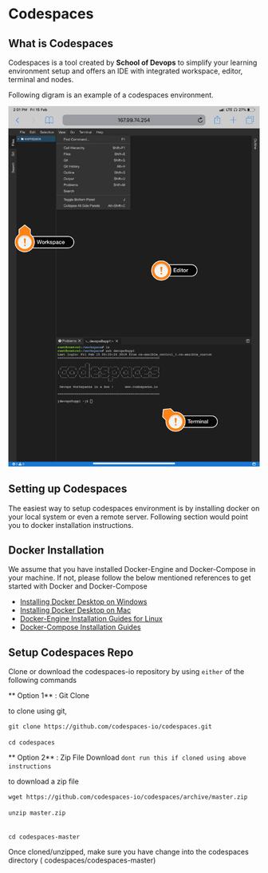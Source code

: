 # Codespaces

## What is Codespaces

Codespaces is a tool created by **School of Devops** to simplify your learning environment setup and offers an IDE with integrated workspace, editor, terminal and nodes.


Following digram is an example of a codespaces environment.

![Codespaces](images/codespaces.JPG)

## Setting up Codespaces

The easiest way to setup codespaces environment is by installing docker on your local system or even a remote server. Following section would point you to docker installation instructions.

## Docker Installation
We assume that you have installed Docker-Engine and Docker-Compose in your machine. If not, please follow the below mentioned references to get started with Docker and Docker-Compose

  * [Installing Docker Desktop on Windows](https://docs.docker.com/docker-for-windows/install/)
  * [Installing Docker Desktop on Mac](https://docs.docker.com/docker-for-mac/install/)
  * [Docker-Engine Installation Guides for Linux](https://docs.docker.com/install/)
  * [Docker-Compose Installation Guides](https://docs.docker.com/compose/install/)


## Setup Codespaces Repo

Clone or download the codespaces-io repository by using `either` of the following commands

** Option 1** : Git Clone

to clone using git,

```
git clone https://github.com/codespaces-io/codespaces.git

cd codespaces
```

** Option 2** : Zip File Download `dont run this if cloned using above instructions `

to download a zip file

```
wget https://github.com/codespaces-io/codespaces/archive/master.zip

unzip master.zip


cd codespaces-master
```


Once cloned/unzipped, make sure you have change into the codespaces directory ( codespaces/codespaces-master)
